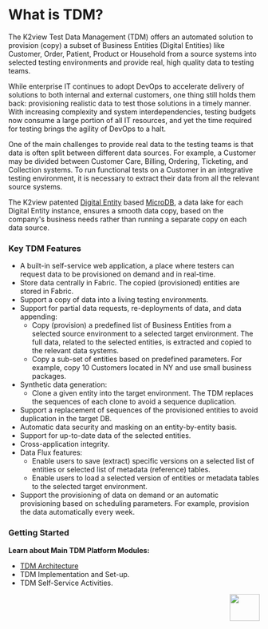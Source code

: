 # What is TDM? 

The K2view Test Data Management (TDM) offers an automated solution to provision (copy) a subset of Business Entities (Digital Entities) like Customer, Order, Patient, Product or Household from a source systems into selected testing environments and provide real, high quality data to testing teams.

While enterprise IT continues to adopt DevOps to accelerate delivery of solutions to both internal and external customers, one thing still holds them back: provisioning realistic data to test those solutions in a timely manner. With increasing complexity and system interdependencies, testing budgets now consume a large portion of all IT resources, and yet the time required for testing brings the agility of DevOps to a halt.

One of the main challenges to provide real data to the testing teams is that data is often split between different data sources. For example, a Customer may be divided between Customer Care, Billing, Ordering, Ticketing, and Collection systems. To run functional tests on a Customer in an integrative testing environment, it is necessary to extract their data from all the relevant source systems.

The K2view patented [Digital Entity](/articles/01_fabric_overview/02_fabric_glossary.md#digital-entity) based [MicroDB](/articles/01_fabric_overview/02_fabric_glossary.md#mdb--microdb), a data lake for each Digital Entity instance, ensures a smooth data copy, based on the company's business needs rather than running a separate copy on each data source.

### Key TDM Features

- A built-in self-service web application, a place where testers can request data to be provisioned on demand and in real-time. 
- Store data centrally in Fabric. The copied (provisioned) entities are stored in Fabric.
- Support a copy of data into a living testing environments. 
- Support for partial data requests, re-deployments of data, and data appending: 
  - Copy (provision) a predefined list of Business Entities from a selected source environment to a selected target environment.  The full data, related to the selected entities, is extracted and copied to the relevant data systems.
  - Copy a sub-set of entities based on predefined parameters. For example, copy 10 Customers located in NY and use small business packages.
- Synthetic data generation:
  - Clone a given entity into the target environment. The TDM replaces the sequences of each clone to avoid a sequence duplication.
- Support a replacement of sequences of the provisioned entities to avoid duplication in the target DB. 
- Automatic data security and masking on an entity-by-entity basis.
- Support for up-to-date data of the selected entities.
- Cross-application integrity.
- Data Flux features:
  - Enable users to save (extract) specific versions on a selected list of entities or selected list of metadata (reference) tables.
  - Enable users to load a selected version of entities or metadata tables to the selected target environment.
-  Support the provisioning of data on demand or an automatic provisioning based on scheduling parameters. For example, provision the data automatically every week.



### Getting Started

**Learn about Main TDM Platform Modules:**

- [TDM Architecture](03_tdm_architecture.md)
- TDM Implementation and Set-up.
- TDM Self-Service Activities.



[<img align="right" width="60" height="54" src="/articles/images/Next.png">](02_tdm_glossary.md)
